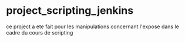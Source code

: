 # project_scripting_jenkins
ce project a ete fait pour les manipulations concernant l'expose dans le cadre du cours de scripting
